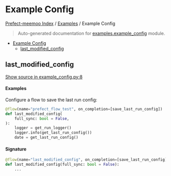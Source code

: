 # Example Config

[Prefect-meemoo Index](../README.md#prefect-meemoo-index) /
[Examples](./index.md#examples) /
Example Config

> Auto-generated documentation for [examples.example_config](../../examples/example_config.py) module.

- [Example Config](#example-config)
  - [last_modified_config](#last_modified_config)

## last_modified_config

[Show source in example_config.py:8](../../examples/example_config.py#L8)

#### Examples

Configure a flow to save the last run config:

```python
@flow(name="prefect_flow_test", on_completion=[save_last_run_config])
def last_modified_config(
    full_sync: bool = False,
):
    logger = get_run_logger()
    logger.info(get_last_run_config())
    date = get_last_run_config()
```

#### Signature

```python
@flow(name="last_modified_config", on_completion=[save_last_run_config])
def last_modified_config(full_sync: bool = False):
    ...
```